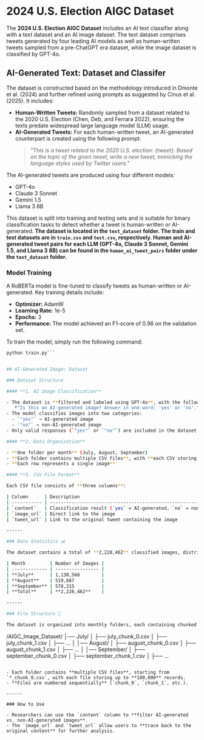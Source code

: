 # 2024 U.S. Election AIGC Dataset

The **2024 U.S. Election AIGC Dataset** includes an AI text classifier along with a text dataset and an AI image dataset. The text dataset comprises tweets generated by four leading AI models as well as human-written tweets sampled from a pre-ChatGPT era dataset, while the image dataset is classified by GPT-4o.

## AI-Generated Text: Dataset and Classifer

The dataset is constructed based on the methodology introduced in Dmonte et al. (2024) and further refined using prompts as suggested by Cinus et al. (2025). It includes:
- **Human-Written Tweets:** Randomly sampled from a dataset related to the 2020 U.S. Election (Chen, Deb, and Ferrara 2022), ensuring the texts predate widespread large language model (LLM) usage.
- **AI-Generated Tweets:** For each human-written tweet, an AI-generated counterpart is created using the following prompt:
  > *"This is a tweet related to the 2020 U.S. election: {tweet}. Based on the topic of the given tweet, write a new tweet, mimicking the language styles used by Twitter users."*

The AI-generated tweets are produced using four different models:
- GPT-4o
- Claude 3 Sonnet
- Gemini 1.5
- Llama 3 8B

This dataset is split into training and testing sets and is suitable for binary classification tasks to detect whether a tweet is human-written or AI-generated.
**The dataset is located in the `text_dataset` folder. The train and test datasets are in `train.csv` and `test.csv`, respectively. Human and AI-generated tweet pairs for each LLM (GPT-4o, Claude 3 Sonnet, Gemini 1.5, and Llama 3 8B) can be found in the `human_ai_tweet_pairs` folder under the `text_dataset` folder.**


### Model Training

A RoBERTa model is fine-tuned to classify tweets as human-written or AI-generated. Key training details include:
- **Optimizer:** AdamW
- **Learning Rate:** 1e-5
- **Epochs:** 3
- **Performance:** The model achieved an F1-score of 0.96 on the validation set.

To train the model, simply run the following command:

```bash
python train.py```


## AI-Generated Image: Dataset

### Dataset Structure

#### **1. AI Image Classification**

- The dataset is **filtered and labeled using GPT-4o**, with the following prompt:
   *"Is this an AI-generated image? Answer in one word: 'yes' or 'no'."*
- The model classifies images into two categories:
  - `"yes"` → AI-generated image
  - `"no"` → non-AI-generated image
- Only valid responses (`"yes"` or `"no"`) are included in the dataset.

#### **2. Data Organization**

- **One folder per month** (July, August, September)
- **Each folder contains multiple CSV files**, with **each CSV storing up to 100,000 records**
- **Each row represents a single image**

#### **3. CSV File Format**

Each CSV file consists of **three columns**:

| Column      | Description                                                  | Example                                    |
| ----------- | ------------------------------------------------------------ | ------------------------------------------ |
| `content`   | Classification result (`yes` = AI-generated, `no` = non-AI-generated) | `yes`                                      |
| `image_url` | Direct link to the image                                     | `https://pbs.twimg.com/media/xxxxx.jpg`    |
| `tweet_url` | Link to the original tweet containing the image              | `https://twitter.com/user/status/xxxxxxxx` |

------

### Data Statistics 📊

The dataset contains a total of **2,228,462** classified images, distributed as follows:

| Month         | Number of Images |
| ------------- | ---------------- |
| **July**      | 1,130,560        |
| **August**    | 519,687          |
| **September** | 578,215          |
| **Total**     | **2,228,462**    |

------

### File Structure 📂

The dataset is organized into monthly folders, each containing chunked CSV files:

```
/AIGC_Image_Dataset/
│── July/
│   ├── july_chunk_0.csv
│   ├── july_chunk_1.csv
│   ├── ...
│
│── August/
│   ├── august_chunk_0.csv
│   ├── august_chunk_1.csv
│   ├── ...
│
│── September/
│   ├── september_chunk_0.csv
│   ├── september_chunk_1.csv
│   ├── ...
```

- Each folder contains **multiple CSV files**, starting from `*_chunk_0.csv`, with each file storing up to **100,000** records.
- **Files are numbered sequentially** (`chunk_0`, `chunk_1`, etc.).

------

### How to Use

- Researchers can use the `content` column to **filter AI-generated vs. non-AI-generated images**.
- The `image_url` and `tweet_url` allow users to **trace back to the original content** for further analysis.

